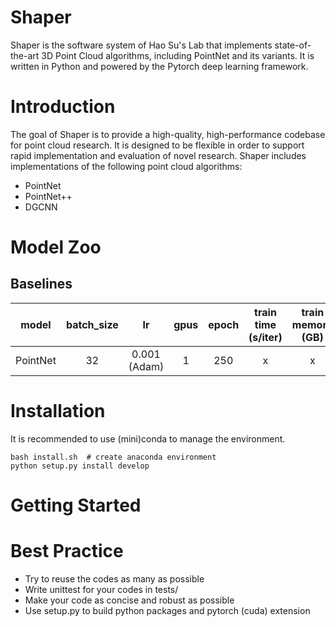 # Shaper
Shaper is the software system of Hao Su's Lab that implements state-of-the-art 3D Point Cloud algorithms, 
including PointNet and its variants. 
It is written in Python and powered by the Pytorch deep learning framework.

# Introduction
The goal of Shaper is to provide a high-quality, high-performance codebase for point cloud research. 
It is designed to be flexible in order to support rapid implementation and evaluation of novel research. 
Shaper includes implementations of the following point cloud algorithms:
- PointNet
- PointNet++
- DGCNN

# Model Zoo
## Baselines
| model | batch_size | lr | gpus | epoch | train time (s/iter) | train memory (GB) | accuracy | comments |
|:---:|:---:|:---:|:---:|:---:|:---:|:---:|:---:|:---:|
| PointNet | 32 | 0.001 (Adam) | 1 | 250 | x | x | 88.7 (0.2) | 12 views ensemble |

# Installation
It is recommended to use (mini)conda to manage the environment.
```
bash install.sh  # create anaconda environment
python setup.py install develop
```

# Getting Started

# Best Practice
- Try to reuse the codes as many as possible
- Write unittest for your codes in tests/
- Make your code as concise and robust as possible
- Use setup.py to build python packages and pytorch (cuda) extension